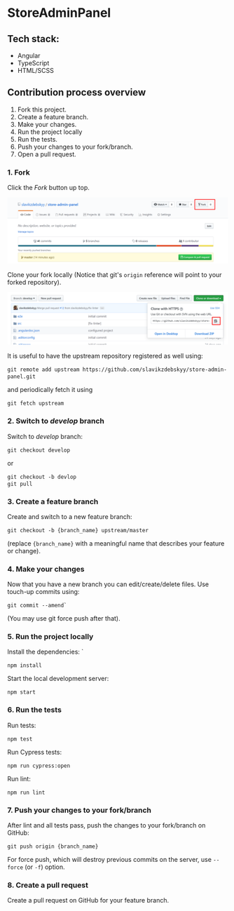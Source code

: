 # StoreAdminPanel

## Tech stack:

* Angular
* TypeScript 
* HTML/SCSS

## Contribution process overview

1. Fork this project.
1. Create a feature branch.
1. Make your changes.
1. Run the project locally
1. Run the tests.
1. Push your changes to your fork/branch.
1. Open a pull request.

### 1. Fork

Click the _Fork_ button up top.

![Forking the repo](.github/fork.png)

Clone your fork locally (Notice that git's `origin` reference will point to your forked repository).

![Cloning the repo](.github/clone.png)

It is useful to have the upstream repository registered as well using: 

    git remote add upstream https://github.com/slavikzdebskyy/store-admin-panel.git

and periodically fetch it using 

    git fetch upstream

### 2. Switch to _develop_ branch

Switch to _develop_ branch: 

    git checkout develop

or

    git checkout -b devlop
    git pull


### 3. Create a feature branch

Create and switch to a new feature branch:  

    git checkout -b {branch_name} upstream/master 

(replace `{branch_name}` with a meaningful name that describes your feature or change).

### 4. Make your changes

Now that you have a new branch you can edit/create/delete files. Use touch-up commits using:

    git commit --amend`

(You may use git force push after that).

### 5. Run the project locally

Install the dependencies: `

    npm install

Start the local development server:

    npm start

### 6. Run the tests

Run tests: 
    
    npm test

Run Cypress tests:

    npm run cypress:open

Run lint: 
    
    npm run lint

### 7. Push your changes to your fork/branch

After lint and all tests pass, push the changes to your fork/branch on GitHub: 
    
    git push origin {branch_name}
For force push, which will destroy previous commits on the server, use `--force` (or `-f`) option.

### 8. Create a pull request

Create a pull request on GitHub for your feature branch.
